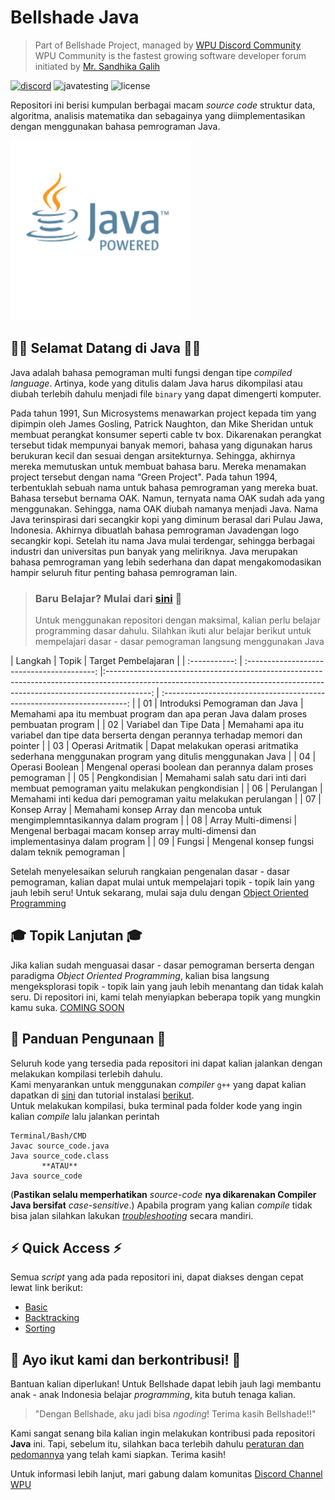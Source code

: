 # Bellshade Java
> Part of Bellshade Project, managed by [WPU Discord Community](http://discord.gg/S4rrXQU) <br>
> WPU Community is the fastest growing software developer forum initiated by [Mr. Sandhika Galih](https://www.youtube.com/c/WebProgrammingUNPAS)

[![discord](https://img.shields.io/discord/722002048643497994?logo=discord&logoColor=white&style=for-the-badge)](http://discord.gg/S4rrXQU)
![javatesting](https://img.shields.io/github/workflow/status/bellshade/Java/build%20java?style=for-the-badge)
![license](https://img.shields.io/github/license/bellshade/javaAlgorithm?style=for-the-badge)


Repositori ini berisi kumpulan berbagai macam *source code* struktur data, algoritma, analisis matematika dan sebagainya yang diimplementasikan dengan menggunakan bahasa pemrograman Java.

![image](https://raw.githubusercontent.com/github/explore/80688e429a7d4ef2fca1e82350fe8e3517d3494d/topics/java/java.png)


## 🎉🎉 Selamat Datang di Java 🎉🎉
Java adalah bahasa pemograman multi fungsi dengan tipe *compiled language*. Artinya, kode yang ditulis dalam Java harus dikompilasi atau diubah terlebih dahulu menjadi file `binary` yang dapat dimengerti komputer. 

Pada tahun 1991, Sun Microsystems menawarkan project kepada tim yang dipimpin oleh James Gosling, Patrick Naughton, dan Mike Sheridan untuk membuat perangkat konsumer seperti cable tv box. 
Dikarenakan perangkat tersebut tidak mempunyai banyak memori, bahasa yang digunakan harus berukuran kecil dan sesuai dengan arsitekturnya. Sehingga, akhirnya mereka memutuskan untuk membuat bahasa baru. Mereka menamakan project tersebut dengan nama “Green Project". 
Pada tahun 1994, terbentuklah sebuah nama untuk bahasa pemrograman yang mereka buat.
Bahasa tersebut bernama OAK. Namun, ternyata nama OAK sudah ada yang menggunakan.
Sehingga, nama OAK diubah namanya menjadi Java. Nama Java terinspirasi dari secangkir kopi yang diminum berasal dari Pulau Jawa, Indonesia. Akhirnya dibuatlah bahasa pemrograman Javadengan logo secangkir kopi. 
Setelah itu nama Java mulai terdengar, sehingga berbagai industri dan universitas pun banyak yang meliriknya. Java merupakan bahasa pemrograman yang lebih sederhana dan dapat
mengakomodasikan hampir seluruh fitur penting bahasa pemrograman lain.


> ### Baru Belajar? Mulai dari [sini]() 🌟
> Untuk menggunakan repositori dengan maksimal, kalian perlu belajar programming dasar dahulu. Silahkan ikuti alur belajar berikut untuk mempelajari dasar - dasar pemograman langsung menggunakan Java

| Langkah | Topik | Target Pembelajaran |
| :-----------: | :----------------------------------------: |:-----------------------------------------------------------------------------------------------------------------------------------------------------------------------: | :---------------------------------------------------------------------: |
| 01 | Introduksi Pemograman dan Java | Memahami apa itu membuat program dan apa peran Java dalam proses pembuatan program |
| 02 | Variabel dan Tipe Data | Memahami apa itu variabel dan tipe data berserta dengan perannya terhadap memori dan pointer |
| 03 | Operasi Aritmatik | Dapat melakukan operasi aritmatika sederhana menggunakan program yang ditulis menggunakan Java |
| 04 | Operasi Boolean | Mengenal operasi boolean dan perannya dalam proses pemograman |
| 05 | Pengkondisian | Memahami salah satu dari inti dari membuat pemograman yaitu melakukan pengkondisian |
| 06 | Perulangan | Memahami inti kedua dari pemograman yaitu melakukan perulangan |
| 07 | Konsep Array | Memahami konsep Array dan mencoba untuk mengimplemntasikannya dalam program |
| 08 | Array Multi-dimensi | Mengenal berbagai macam konsep array multi-dimensi dan implementasinya dalam program |
| 09 | Fungsi | Mengenal konsep fungsi dalam teknik pemograman |

Setelah menyelesaikan seluruh rangkaian pengenalan dasar - dasar pemograman, kalian dapat mulai untuk mempelajari topik - topik lain yang jauh lebih seru!
Untuk sekarang, mulai saja dulu dengan [Object Oriented Programming]()

## 🎓 Topik Lanjutan 🎓
Jika kalian sudah menguasai dasar - dasar pemograman berserta dengan paradigma *Object Oriented Programming*, kalian bisa langsung mengeksplorasi topik - topik lain yang jauh lebih menantang dan tidak kalah seru. Di repositori ini, kami telah menyiapkan beberapa topik yang mungkin kamu suka.
[COMING SOON]()

## 📃 Panduan Pengunaan 📃
Seluruh kode yang tersedia pada repositori ini dapat kalian jalankan dengan melakukan kompilasi terlebih dahulu. <br>
Kami menyarankan untuk menggunakan *compiler* `g++` yang dapat kalian dapatkan di [sini]() dan tutorial instalasi [berikut](). <br>
Untuk melakukan kompilasi, buka terminal pada folder kode yang ingin kalian *compile* lalu jalankan perintah
```
Terminal/Bash/CMD
Javac source_code.java
Java source_code.class
       **ATAU**
Java source_code
```
(**Pastikan selalu memperhatikan** _source-code_ **nya dikarenakan Compiler Java bersifat** _case-sensitive_.)
Apabila program yang kalian *compile* tidak bisa jalan silahkan lakukan [*troubleshooting*]() secara mandiri.<br>


## ⚡ Quick Access ⚡
Semua *script* yang ada pada repositori ini, dapat diakses dengan cepat lewat link berikut:
- [Basic](basic/)
- [Backtracking](backtracking/)
- [Sorting](sorting)

## 🤩 Ayo ikut kami dan berkontribusi! 🤩 
Bantuan kalian diperlukan! Untuk Bellshade dapat lebih jauh lagi membantu anak - anak Indonesia belajar *programming*, kita butuh tenaga kalian.
> "Dengan Bellshade, aku jadi bisa *ngoding*! Terima kasih Bellshade!!"

Kami sangat senang bila kalian ingin melakukan kontribusi pada repositori **Java** ini. Tapi, sebelum itu, silahkan baca terlebih dahulu [peraturan dan pedomannya](CONTRIBUTING.md) yang telah kami siapkan. Terima kasih! 

Untuk informasi lebih lanjut, mari gabung dalam komunitas [Discord Channel WPU](http://discord.gg/S4rrXQU)
